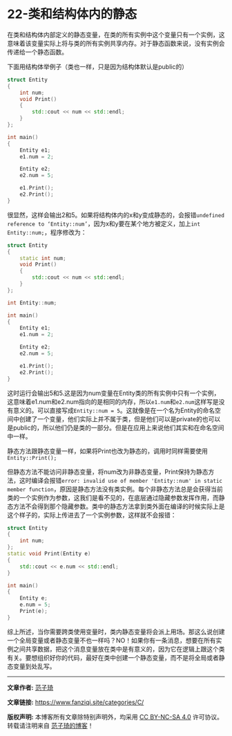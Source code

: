 # 22-类和结构体内的静态

在类和结构体内部定义的静态变量，在类的所有实例中这个变量只有一个实例，这意味着该变量实际上将与类的所有实例共享内存。对于静态函数来说，没有实例会传递给一个静态函数。

下面用结构体举例子（类也一样，只是因为结构体默认是public的）

```cpp
struct Entity
{
	int num;
	void Print()
	{
		std::cout << num << std::endl;
	}
};

int main()
{
	Entity e1;
	e1.num = 2;

	Entity e2;
	e2.num = 5;

	e1.Print();
	e2.Print();
}
```

很显然，这样会输出2和5。如果将结构体内的x和y变成静态的，会报错`undefined reference to ‘Entity::num’`，因为x和y要在某个地方被定义，加上`int Entity::num;`，程序修改为：

```cpp
struct Entity
{
	static int num;
	void Print()
	{
		std::cout << num << std::endl;
	}
};

int Entity::num;

int main()
{
	Entity e1;
	e1.num = 2;

	Entity e2;
	e2.num = 5;

	e1.Print();
	e2.Print();
}
```

这时运行会输出5和5.这是因为num变量在Entity类的所有实例中只有一个实例，这意味着e1.num和e2.num指向的是相同的内存，所以`e1.num`和`e2.num`这样写是没有意义的。可以直接写成`Entity::num = 5`。这就像是在一个名为Entity的命名空间中创建了一个变量，他们实际上并不属于类，但是他们可以是private的也可以是public的，所以他们仍是类的一部分。但是在应用上来说他们其实和在命名空间中一样。

静态方法跟静态变量一样，如果将Print也改为静态的，调用时同样需要使用`Entity::Print();`

但静态方法不能访问非静态变量，将num改为非静态变量，Print保持为静态方法，这时编译会报错`error: invalid use of member 'Entity::num' in static member function`，原因是静态方法没有类实例。每个非静态方法总是会获得当前类的一个实例作为参数，这我们是看不见的，在底层通过隐藏参数发挥作用，而静态方法不会得到那个隐藏参数。类中的静态方法拿到类外面在编译的时候实际上是这个样子的，实际上传进去了一个实例参数，这样就不会报错：

```cpp
struct Entity
{
	int num;
};
static void Print(Entity e)
{
	std::cout << e.num << std::endl;
}

int main()
{
	Entity e;
	e.num = 5;
	Print(e);
}
```

综上所述，当你需要跨类使用变量时，类内静态变量将会派上用场。那这么说创建一个全局变量或者静态变量不也一样吗？NO！如果你有一条消息，想要在所有实例之间共享数据，把这个消息变量放在类中是有意义的，因为它在逻辑上跟这个类有关。要想组织好你的代码，最好在类中创建一个静态变量，而不是将全局或者静态变量到处乱写。

------

**文章作者:** [范子琦](https://github.com/fan-ziqi)

**文章链接:** https://www.fanziqi.site/categories/C/

**版权声明:** 本博客所有文章除特别声明外，均采用 [CC BY-NC-SA 4.0](https://creativecommons.org/licenses/by-nc-sa/4.0/) 许可协议。转载请注明来自 [范子琦的博客](http://www.fanziqi.site/)！
